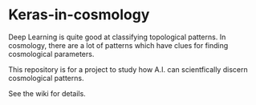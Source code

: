 # Keras-in-cosmology

Deep Learning is quite good at classifying topological patterns. 
In cosmology, there are a lot of patterns which have clues for finding cosmological parameters. 

This repository is for a project to study how A.I. can scientfically discern cosmological patterns. 

See the wiki for details. 

